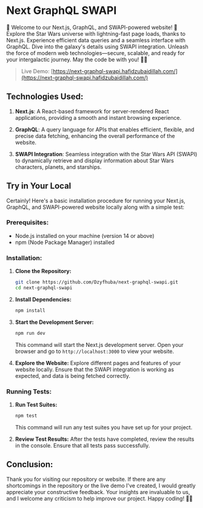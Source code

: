 # Next GraphQL SWAPI

🌟 Welcome to our Next.js, GraphQL, and SWAPI-powered website! 🚀 Explore the Star Wars universe with lightning-fast page loads, thanks to Next.js. Experience efficient data queries and a seamless interface with GraphQL. Dive into the galaxy's details using SWAPI integration. Unleash the force of modern web technologies—secure, scalable, and ready for your intergalactic journey. May the code be with you! 🌌✨  
> Live Demo: [https://next-graphql-swapi.hafidzubaidillah.com/](https://next-graphql-swapi.hafidzubaidillah.com/)

## Technologies Used:
1. **Next.js**: A React-based framework for server-rendered React applications, providing a smooth and instant browsing experience.

2. **GraphQL**: A query language for APIs that enables efficient, flexible, and precise data fetching, enhancing the overall performance of the website.

3. **SWAPI Integration**: Seamless integration with the Star Wars API (SWAPI) to dynamically retrieve and display information about Star Wars characters, planets, and starships.

## Try in Your Local
Certainly! Here's a basic installation procedure for running your Next.js, GraphQL, and SWAPI-powered website locally along with a simple test:

### Prerequisites:

- Node.js installed on your machine (version 14 or above)
- npm (Node Package Manager) installed

### Installation:

1. **Clone the Repository:**
   ```bash
   git clone https://github.com/Dzyfhuba/next-graphql-swapi.git
   cd next-graphql-swapi
   ```

2. **Install Dependencies:**
   ```bash
   npm install
   ```

3. **Start the Development Server:**
   ```bash
   npm run dev
   ```
   This command will start the Next.js development server. Open your browser and go to `http://localhost:3000` to view your website.

4. **Explore the Website:**
   Explore different pages and features of your website locally. Ensure that the SWAPI integration is working as expected, and data is being fetched correctly.

### Running Tests:

1. **Run Test Suites:**
   ```bash
   npm test
   ```
   This command will run any test suites you have set up for your project.

2. **Review Test Results:**
   After the tests have completed, review the results in the console. Ensure that all tests pass successfully.

## Conclusion:
Thank you for visiting our repository or website. If there are any shortcomings in the repository or the live demo I've created, I would greatly appreciate your constructive feedback. Your insights are invaluable to us, and I welcome any criticism to help improve our project. Happy coding! 🚀✨